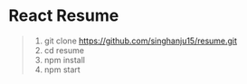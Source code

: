 
# React Resume 

> 1. git clone https://github.com/singhanju15/resume.git
> 2. cd resume
> 3. npm install
> 4. npm start

